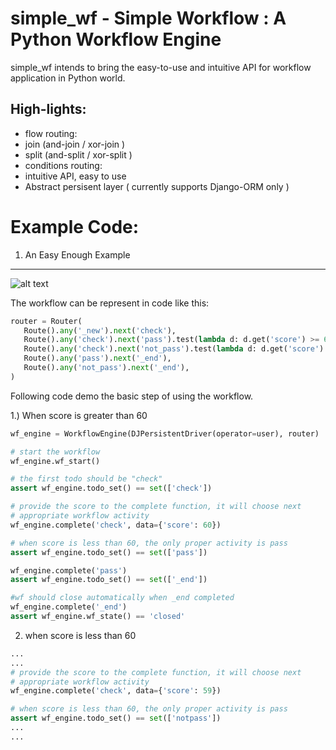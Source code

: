 simple_wf - Simple Workflow : A Python Workflow Engine 
======================================================

simple_wf intends to bring the easy-to-use and intuitive API for workflow application in Python world.

High-lights:
------------

+ flow routing:
 + join (and-join / xor-join )
 + split (and-split / xor-split ) 
+ conditions routing:
+ intuitive API, easy to use
+ Abstract persisent layer ( currently supports Django-ORM only )

Example Code:
=============

1. An Easy Enough Example 
-------------------------

![alt text](https://docs.google.com/drawings/pub?id=1kQf4gLW6HDnLJ10RwopnG5xJHeJ2QE8--3cwVNG49sw&w=960&h=720 "Conditional Rounting")

The workflow can be represent in code like this:

 ```python
router = Router(
    Route().any('_new').next('check'),
    Route().any('check').next('pass').test(lambda d: d.get('score') >= 60),
    Route().any('check').next('not_pass').test(lambda d: d.get('score') < 60),
    Route().any('pass').next('_end'),
    Route().any('not_pass').next('_end'),
)
```

Following code demo the basic step of using the workflow.

1.)  When score is greater than 60
```python
wf_engine = WorkflowEngine(DJPersistentDriver(operator=user), router)

# start the workflow
wf_engine.wf_start()

# the first todo should be "check"
assert wf_engine.todo_set() == set(['check'])

# provide the score to the complete function, it will choose next
# appropriate workflow activity
wf_engine.complete('check', data={'score': 60})

# when score is less than 60, the only proper activity is pass
assert wf_engine.todo_set() == set(['pass'])

wf_engine.complete('pass')
assert wf_engine.todo_set() == set(['_end'])

#wf should close automatically when _end completed
wf_engine.complete('_end')
assert wf_engine.wf_state() == 'closed'
```

2) when score is less than 60
```python
...
...
# provide the score to the complete function, it will choose next
# appropriate workflow activity
wf_engine.complete('check', data={'score': 59})

# when score is less than 60, the only proper activity is pass
assert wf_engine.todo_set() == set(['notpass'])
...
...
```